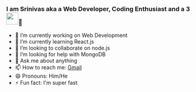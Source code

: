 ### I am Srinivas aka a Web Developer, Coding Enthusiast and a 3 <img height="32" width="32" src="https://www.flaticon.com/svg/vstatic/svg/2107/2107957.svg?token=exp=1612179454~hmac=8553f3ec3f888f826a766e3d634e5947.svg" />👋



- 🔭 I’m currently working on Web Development
- 🌱 I’m currently learning React.js
- 👯 I’m looking to collaborate on node.js
- 🤔 I’m looking for help with MongoDB
- 💬 Ask me about anything
- 📫 How to reach me: [Gmail](srinivas.babu364@gmail.com)
- 😄 Pronouns: Him/He
- ⚡ Fun fact: I'm super fast

